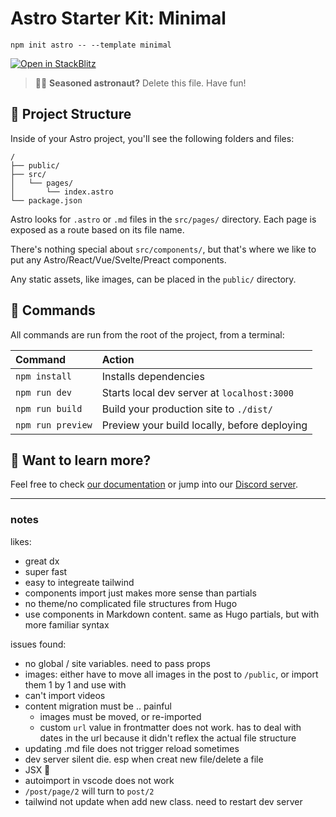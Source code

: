# Astro Starter Kit: Minimal

```
npm init astro -- --template minimal
```

[![Open in StackBlitz](https://developer.stackblitz.com/img/open_in_stackblitz.svg)](https://stackblitz.com/github/withastro/astro/tree/latest/examples/minimal)

> 🧑‍🚀 **Seasoned astronaut?** Delete this file. Have fun!

## 🚀 Project Structure

Inside of your Astro project, you'll see the following folders and files:

```
/
├── public/
├── src/
│   └── pages/
│       └── index.astro
└── package.json
```

Astro looks for `.astro` or `.md` files in the `src/pages/` directory. Each page is exposed as a route based on its file name.

There's nothing special about `src/components/`, but that's where we like to put any Astro/React/Vue/Svelte/Preact components.

Any static assets, like images, can be placed in the `public/` directory.

## 🧞 Commands

All commands are run from the root of the project, from a terminal:

| Command           | Action                                       |
|:----------------  |:-------------------------------------------- |
| `npm install`     | Installs dependencies                        |
| `npm run dev`     | Starts local dev server at `localhost:3000`  |
| `npm run build`   | Build your production site to `./dist/`      |
| `npm run preview` | Preview your build locally, before deploying |

## 👀 Want to learn more?

Feel free to check [our documentation](https://github.com/withastro/astro) or jump into our [Discord server](https://astro.build/chat).

-----

### notes

likes:

- great dx
- super fast
- easy to integreate tailwind
- components import just makes more sense than partials
- no theme/no complicated file structures from Hugo
- use components in Markdown content. same as Hugo partials, but with more familiar syntax

issues found:

- no global / site variables. need to pass props
- images: either have to move all images in the post to `/public`, or import them 1 by 1 and use with <img>
- can't import videos
- content migration must be .. painful
  - images must be moved, or re-imported
  - custom `url` value in frontmatter does not work.
    has to deal with dates in the url because it didn't
    reflex the actual file structure
- updating .md file does not trigger reload sometimes
- dev server silent die. esp when creat new file/delete a file
- JSX 🤔
- autoimport in vscode does not work
- `/post/page/2` will turn to `post/2`
- tailwind not update when add new class. need to restart dev server